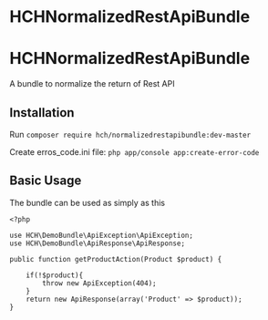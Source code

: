 # HCHNormalizedRestApiBundle


HCHNormalizedRestApiBundle
=========================

A bundle to normalize the return of Rest API

## Installation
Run `composer require hch/normalizedrestapibundle:dev-master`

Create erros_code.ini file: `php app/console app:create-error-code`

## Basic Usage
The bundle can be used as simply as this

```
<?php

use HCH\DemoBundle\ApiException\ApiException;
use HCH\DemoBundle\ApiResponse\ApiResponse;

public function getProductAction(Product $product) {
        
    if(!$product){
        throw new ApiException(404);
    }
    return new ApiResponse(array('Product' => $product));
}
```
